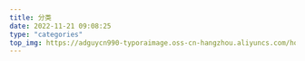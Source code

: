 ```yaml
---
title: 分类
date: 2022-11-21 09:08:25
type: "categories"
top_img: https://adguycn990-typoraimage.oss-cn-hangzhou.aliyuncs.com/home-bgc-1.jpg
---
```


